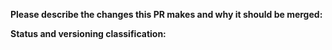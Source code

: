 **Please describe the changes this PR makes and why it should be merged:**



**Status and versioning classification:**

<!--
Please move lines that apply to you out of the comment:
- Code changes have been tested against the Discord API, or there are no code changes
- This PR changes the library's interface (methods or parameters added)
- This PR includes breaking changes (methods removed or renamed, parameters moved or removed)
- This PR **only** includes non-code changes, like changes to documentation, README, etc.

Thanks to Discord.js for this pull request template.
-->